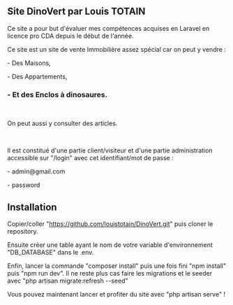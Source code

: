 ## Site DinoVert par Louis TOTAIN

<p>
Ce site a pour but d'évaluer mes compétences acquises en Laravel en licence pro CDA depuis le début de l'année.
</p>

<p>
Ce site est un site de vente Immobilière assez spécial car on peut y vendre : </p>

<p>- Des Maisons,</p>
<p>- Des Appartements,</p>
<h3>- Et des Enclos à dinosaures.</h3>

<br>
<p>On peut aussi y consulter des articles.</p>
<br>

<p>
Il est constitué d'une partie client/visiteur et d'une partie administration accessible sur "/login" avec cet identifiant/mot de passe :
</p>

<p>- admin@gmail.com</p>
<p>- password</p>


## Installation

Copier/coller "https://github.com/louistotain/DinoVert.git" puis cloner le repository.

Ensuite créer une table ayant le nom de votre variable d'environnement "DB_DATABASE" dans le .env.

Enfin, lancer la commande "composer install" puis une fois fini "npm install" puis "npm run dev". Il ne reste plus cas faire
les migrations et le seeder avec "php artisan migrate:refresh --seed"

Vous pouvez maintenant lancer et profiter du site avec "php artisan serve" !






